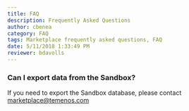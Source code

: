 ```yaml
---
title: FAQ
description: Frequently Asked Questions
author: cbenea
category: FAQ
tags: Marketplace frequently asked questions, FAQ
date: 5/11/2018 1:33:49 PM 
reviewer: bdavolls
---
```


### Can I export data from the Sandbox? 

If you need to export the Sandbox database, please contact marketplace@temenos.com


